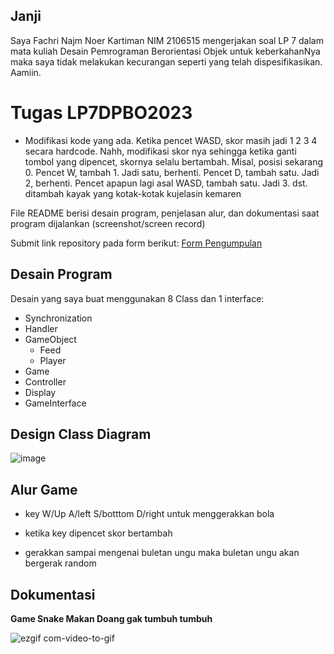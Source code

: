 ## Janji
Saya Fachri Najm Noer Kartiman NIM 2106515 mengerjakan soal LP 7
dalam mata kuliah Desain Pemrograman Berorientasi Objek untuk keberkahanNya
maka saya tidak melakukan kecurangan seperti yang telah dispesifikasikan.
Aamiin.

# Tugas LP7DPBO2023
- Modifikasi kode yang ada. Ketika pencet WASD, skor masih jadi 1 2 3 4 secara hardcode. Nahh, modifikasi skor nya sehingga ketika ganti tombol yang dipencet, skornya selalu bertambah.
Misal, posisi sekarang 0. Pencet W, tambah 1. Jadi satu, berhenti. Pencet D, tambah satu. Jadi 2, berhenti. Pencet apapun lagi asal WASD, tambah satu. Jadi 3. dst.
ditambah kayak yang kotak-kotak kujelasin kemaren

File README berisi desain program, penjelasan alur, dan dokumentasi saat program dijalankan (screenshot/screen record)

Submit link repository pada form berikut: [Form Pengumpulan](https://forms.gle/rvb1hKxbQVuYNbhKA) 

## Desain Program
Desain yang saya buat menggunakan 8 Class dan 1 interface:
* Synchronization
* Handler
* GameObject
  * Feed
  * Player
* Game
* Controller
* Display
* GameInterface

## Design Class Diagram
![image](https://user-images.githubusercontent.com/92314386/232551418-89d8fcbd-1109-4906-bc22-23a8e23cdafb.png)

## Alur Game

- key W/Up A/left S/botttom D/right untuk menggerakkan bola

- ketika key dipencet skor bertambah

- gerakkan sampai mengenai buletan ungu maka buletan ungu akan bergerak random

## Dokumentasi
**Game Snake Makan Doang gak tumbuh tumbuh**

![ezgif com-video-to-gif](https://user-images.githubusercontent.com/92314386/233256158-f743df00-d297-42bd-a843-eb8912e6f314.gif)

